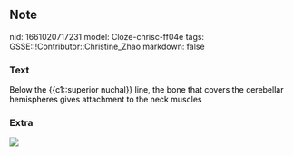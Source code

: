 ## Note
nid: 1661020717231
model: Cloze-chrisc-ff04e
tags: GSSE::!Contributor::Christine_Zhao
markdown: false

### Text
<div>
  <div>
    <div>
      <div>
        <font color="#000001">Below the {{c1::superior nuchal}}
        line, the bone that covers the cerebellar hemispheres gives
        attachment to the neck muscles</font>
      </div>
    </div>
  </div>
</div>

### Extra
<img src="Nuchal_lines.png">
